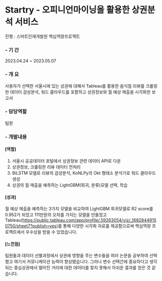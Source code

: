 # Startry - 오피니언마이닝을 활용한 상권분석 서비스
진행 : 스마트인재개발원 핵심역량프로젝트

### - 기   간
2023.04.24 ~ 2023.05.07

### - 개   요
사용자가 선택한 서울시에 있는 상권에 대해서 Tableau를 활용한 음식점 리뷰를 크롤링한 데이터 감성분석, 워드 클라우드를 포함하고 상권정보와 월 예상 매출을 시각화한 보고서

### - 담당역할
팀원

### - 개발내용
#### [역할]
1. 서울시 공공데이터 포털에서 상권정보 관련 데이터 API로 다운
2. 상권정보, 크롤링한 리뷰 데이터 전처리
3. BiLSTM 모델로 리뷰의 감성분석, KoNLPy의 Okt 형태소 분석기로 워드 클라우드 생성
4. 상권의 월 매출을 예측하는 LightGBM(회귀, 분류)모델 선택, 학습

#### [성과]
 월 예상 매출을 예측하는 3가지 모델을 비교하여 LightGBM 회귀모델로 R2 score를 0.952가 되었고 111만원의 오차를 가지는 모델을 만들었고 Tableau(https://public.tableau.com/app/profile/.59263054/viz/_16828449150750/sheet7?publish=yes)를 통해 다양한 시각화 자료를 제공함으로써 핵심역량 프로젝트에서 우수상을 받을 수 있었습니다.

#### [느낀점]
 팀원들과 데이터 선별과정에서 상권에 영향을 주는 변수들을 여러 논문을 공부하여 선택했고 여기서 커뮤니케이션 능력이 향상됐습니다. 그러나 변수 선택간에 중요하다고 생각되는 중심상권에서 떨어진 거리에 대한 데이터를 찾지 못해서 아쉬운 결과를 얻은 것 같습니다. 
